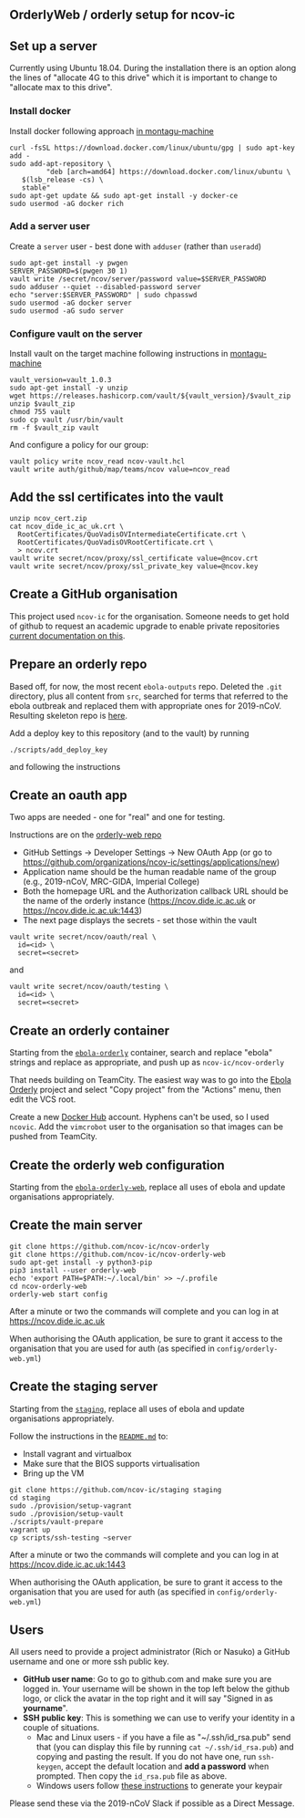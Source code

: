 ## OrderlyWeb / orderly setup for ncov-ic

## Set up a server

Currently using Ubuntu 18.04.  During the installation there is an option along the lines of "allocate 4G to this drive" which it is important to change to "allocate max to this drive".

### Install docker

Install docker following approach [in montagu-machine](https://github.com/vimc/montagu-machine/blob/master/provision/setup-docker)

```
curl -fsSL https://download.docker.com/linux/ubuntu/gpg | sudo apt-key add -
sudo add-apt-repository \
         "deb [arch=amd64] https://download.docker.com/linux/ubuntu \
   $(lsb_release -cs) \
   stable"
sudo apt-get update && sudo apt-get install -y docker-ce
sudo usermod -aG docker rich
```

### Add a server user

Create a `server` user - best done with `adduser` (rather than `useradd`)

```
sudo apt-get install -y pwgen
SERVER_PASSWORD=$(pwgen 30 1)
vault write /secret/ncov/server/password value=$SERVER_PASSWORD
sudo adduser --quiet --disabled-password server
echo "server:$SERVER_PASSWORD" | sudo chpasswd
sudo usermod -aG docker server
sudo usermod -aG sudo server
```

### Configure vault on the server

Install vault on the target machine following instructions in [montagu-machine](https://github.com/vimc/montagu-machine/blob/master/provision/setup-vault)

```
vault_version=vault_1.0.3
sudo apt-get install -y unzip
wget https://releases.hashicorp.com/vault/${vault_version}/$vault_zip
unzip $vault_zip
chmod 755 vault
sudo cp vault /usr/bin/vault
rm -f $vault_zip vault
```

And configure a policy for our group:

```
vault policy write ncov_read ncov-vault.hcl
vault write auth/github/map/teams/ncov value=ncov_read
```

## Add the ssl certificates into the vault

```
unzip ncov_cert.zip
cat ncov_dide_ic_ac_uk.crt \
  RootCertificates/QuoVadisOVIntermediateCertificate.crt \
  RootCertificates/QuoVadisOVRootCertificate.crt \
  > ncov.crt
vault write secret/ncov/proxy/ssl_certificate value=@ncov.crt
vault write secret/ncov/proxy/ssl_private_key value=@ncov.key
```

## Create a GitHub organisation

This project used `ncov-ic` for the organisation.  Someone needs to get hold of github to request an academic upgrade to enable private repositories [current documentation on this](https://help.github.com/en/github/teaching-and-learning-with-github-education/applying-for-an-educator-or-researcher-discount#upgrading-your-organization).

## Prepare an orderly repo

Based off, for now, the most recent `ebola-outputs` repo.  Deleted the `.git` directory, plus all content from `src`, searched for terms that referred to the ebola outbreak and replaced them with appropriate ones for 2019-nCoV.  Resulting skeleton repo is [here](https://github.com/ncov-ic/ncov-outputs/tree/866511d).

Add a deploy key to this repository (and to the vault) by running

```
./scripts/add_deploy_key
```

and following the instructions

## Create an oauth app

Two apps are needed - one for "real" and one for testing.

Instructions are on the [orderly-web repo](https://github.com/vimc/orderly-web/blob/master/docs/auth.md#authenticating-with-github)

* GitHub Settings -> Developer Settings ->  New OAuth App (or go to https://github.com/organizations/ncov-ic/settings/applications/new)
* Application name should be the human readable name of the group (e.g., 2019-nCoV, MRC-GIDA, Imperial College)
* Both the homepage URL and the Authorization callback URL should be the name of the orderly instance (https://ncov.dide.ic.ac.uk or https://ncov.dide.ic.ac.uk:1443)
* The next page displays the secrets - set those within the vault

```
vault write secret/ncov/oauth/real \
  id=<id> \
  secret=<secret>
```

and

```
vault write secret/ncov/oauth/testing \
  id=<id> \
  secret=<secret>
```

## Create an orderly container

Starting from the [`ebola-orderly`](https://github.com/imperialebola2018/ebola-orderly) container, search and replace "ebola" strings and replace as appropriate, and push up as `ncov-ic/ncov-orderly`

That needs building on TeamCity.  The easiest way was to go into the [Ebola Orderly](http://teamcity.montagu.dide.ic.ac.uk:8111/admin/editProject.html?projectId=montagu_Orderly_EbolaOrderly) project and select "Copy project" from the "Actions" menu, then edit the VCS root.

Create a new [Docker Hub](https://hub.docker.com/) account.  Hyphens can't be used, so I used `ncovic`.  Add the `vimcrobot` user to the organisation so that images can be pushed from TeamCity.

## Create the orderly web configuration

Starting from the [`ebola-orderly-web`](https://github.com/imperialebola2018/ebola-orderly-web), replace all uses of ebola and update organisations appropriately.

## Create the main server

```
git clone https://github.com/ncov-ic/ncov-orderly
git clone https://github.com/ncov-ic/ncov-orderly-web
sudo apt-get install -y python3-pip
pip3 install --user orderly-web
echo 'export PATH=$PATH:~/.local/bin' >> ~/.profile
cd ncov-orderly-web
orderly-web start config
```

After a minute or two the commands will complete and you can log in at https://ncov.dide.ic.ac.uk

When authorising the OAuth application, be sure to grant it access to the organisation that you are used for auth (as specified in `config/orderly-web.yml`)

## Create the staging server

Starting from the [`staging`](https://github.com/imperialebola2018/staging), replace all uses of ebola and update organisations appropriately.

Follow the instructions in the [`README.md`](https://github.com/ncov-ic/staging/blob/master/README.md) to:

* Install vagrant and virtualbox
* Make sure that the BIOS supports virtualisation
* Bring up the VM

```
git clone https://github.com/ncov-ic/staging staging
cd staging
sudo ./provision/setup-vagrant
sudo ./provision/setup-vault
./scripts/vault-prepare
vagrant up
cp scripts/ssh-testing ~server
```

After a minute or two the commands will complete and you can log in at https://ncov.dide.ic.ac.uk:1443

When authorising the OAuth application, be sure to grant it access to the organisation that you are used for auth (as specified in `config/orderly-web.yml`)

## Users

All users need to provide a project administrator (Rich or Nasuko) a GitHub username and one or more ssh public key.

* **GitHub user name**: Go to go to github.com and make sure you are logged in. Your username will be shown in the top left below the github logo, or click the avatar in the top right and it will say "Signed in as **yourname**".
* **SSH public key**: This is something we can use to verify your identity in a couple of situations.
  * Mac and Linux users - if you have a file as "~/.ssh/id_rsa.pub" send that (you can display this file by running `cat ~/.ssh/id_rsa.pub`) and copying and pasting the result.  If you do not have one, run `ssh-keygen`, accept the default location and **add a password** when prompted.  Then copy the `id_rsa.pub` file as above.
  * Windows users follow [these instructions](win-putty-keys.docx) to generate your keypair

Please send these via the 2019-nCoV Slack if possible as a Direct Message.
